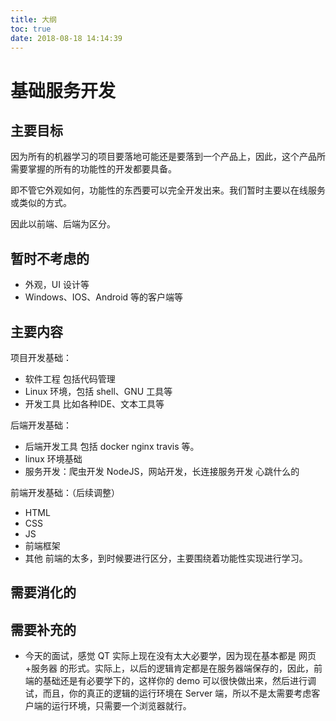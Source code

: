 ```yaml
---
title: 大纲
toc: true
date: 2018-08-18 14:14:39
---
```


# 基础服务开发


## 主要目标

因为所有的机器学习的项目要落地可能还是要落到一个产品上，因此，这个产品所需要掌握的所有的功能性的开发都要具备。

即不管它外观如何，功能性的东西要可以完全开发出来。我们暂时主要以在线服务或类似的方式。

因此以前端、后端为区分。

## 暂时不考虑的

- 外观，UI 设计等
- Windows、IOS、Android 等的客户端等

## 主要内容

项目开发基础：

- 软件工程 包括代码管理
- Linux 环境，包括 shell、GNU 工具等
- 开发工具 比如各种IDE、文本工具等

后端开发基础：

- 后端开发工具 包括 docker nginx travis 等。
- linux 环境基础
- 服务开发：爬虫开发 NodeJS，网站开发，长连接服务开发 心跳什么的


前端开发基础：（后续调整）

- HTML
- CSS
- JS
- 前端框架
- 其他 前端的太多，到时候要进行区分，主要围绕着功能性实现进行学习。


## 需要消化的







## 需要补充的

- 今天的面试，感觉 QT 实际上现在没有太大必要学，因为现在基本都是 网页+服务器 的形式。实际上，以后的逻辑肯定都是在服务器端保存的，因此，前端的基础还是有必要学下的，这样你的 demo 可以很快做出来，然后进行调试，而且，你的真正的逻辑的运行环境在 Server 端，所以不是太需要考虑客户端的运行环境，只需要一个浏览器就行。

